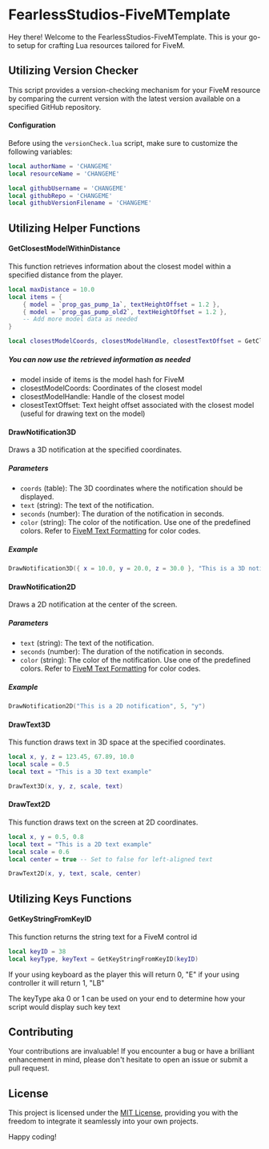 # FearlessStudios-FiveMTemplate

Hey there! Welcome to the FearlessStudios-FiveMTemplate. This is your go-to setup for crafting Lua resources tailored for FiveM.

## Utilizing Version Checker

This script provides a version-checking mechanism for your FiveM resource by comparing the current version with the latest version available on a specified GitHub repository.

#### Configuration

Before using the `versionCheck.lua` script, make sure to customize the following variables:

```lua
local authorName = 'CHANGEME'
local resourceName = 'CHANGEME'

local githubUsername = 'CHANGEME'
local githubRepo = 'CHANGEME'
local githubVersionFilename = 'CHANGEME'
```

## Utilizing Helper Functions

#### GetClosestModelWithinDistance

This function retrieves information about the closest model within a specified distance from the player.

```lua
local maxDistance = 10.0
local items = {
    { model = `prop_gas_pump_1a`, textHeightOffset = 1.2 },
    { model = `prop_gas_pump_old2`, textHeightOffset = 1.2 },
    -- Add more model data as needed
}

local closestModelCoords, closestModelHandle, closestTextOffset = GetClosestModelWithinDistance(maxDistance, items)
```

##### You can now use the retrieved information as needed
- model inside of items is the model hash for FiveM  
- closestModelCoords: Coordinates of the closest model
- closestModelHandle: Handle of the closest model
- closestTextOffset: Text height offset associated with the closest model (useful for drawing text on the model)

#### DrawNotification3D

Draws a 3D notification at the specified coordinates.

##### Parameters

- `coords` (table): The 3D coordinates where the notification should be displayed.
- `text` (string): The text of the notification.
- `seconds` (number): The duration of the notification in seconds.
- `color` (string): The color of the notification. Use one of the predefined colors. Refer to [FiveM Text Formatting](https://docs.fivem.net/docs/game-references/text-formatting/) for color codes.

##### Example

```lua
DrawNotification3D({ x = 10.0, y = 20.0, z = 30.0 }, "This is a 3D notification", 5, "g")
```

#### DrawNotification2D

Draws a 2D notification at the center of the screen.

##### Parameters

- `text` (string): The text of the notification.
- `seconds` (number): The duration of the notification in seconds.
- `color` (string): The color of the notification. Use one of the predefined colors. Refer to [FiveM Text Formatting](https://docs.fivem.net/docs/game-references/text-formatting/) for color codes.

##### Example

```lua
DrawNotification2D("This is a 2D notification", 5, "y")
```

#### DrawText3D

This function draws text in 3D space at the specified coordinates.

```lua
local x, y, z = 123.45, 67.89, 10.0
local scale = 0.5
local text = "This is a 3D text example"

DrawText3D(x, y, z, scale, text)
```

#### DrawText2D

This function draws text on the screen at 2D coordinates.

```lua
local x, y = 0.5, 0.8
local text = "This is a 2D text example"
local scale = 0.6
local center = true -- Set to false for left-aligned text

DrawText2D(x, y, text, scale, center)
```

## Utilizing Keys Functions

#### GetKeyStringFromKeyID

This function returns the string text for a FiveM control id

```lua
local keyID = 38
local keyType, keyText = GetKeyStringFromKeyID(keyID)
```
If your using keyboard as the player this will return 0, "E" if your using controller it will return 1, "LB"

The keyType aka 0 or 1 can be used on your end to determine how your script would display such key text

## Contributing

Your contributions are invaluable! If you encounter a bug or have a brilliant enhancement in mind, please don't hesitate to open an issue or submit a pull request.

## License

This project is licensed under the [MIT License](LICENSE), providing you with the freedom to integrate it seamlessly into your own projects.

Happy coding!
